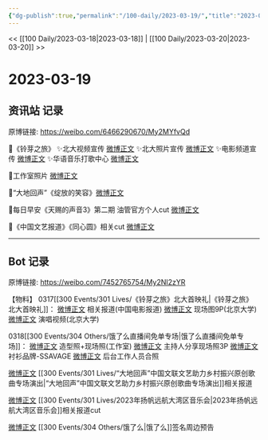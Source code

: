 ```yaml
---
{"dg-publish":true,"permalink":"/100-daily/2023-03-19/","title":"2023-03-19"}
---
```



<< [[100 Daily/2023-03-18\|2023-03-18]] | [[100 Daily/2023-03-20\|2023-03-20]] >>

# 2023-03-19

## 资讯站 记录

原博链接: https://weibo.com/6466290670/My2MYfvQd

🌟《铃芽之旅》
✨北大视频宣传 [微博正文](https://weibo.com/6466290670/4881002062943090)
✨北大照片宣传 [微博正文](https://weibo.com/6466290670/4881012946895966)
✨电影频道宣传 [微博正文](https://weibo.com/6466290670/4880957092140207)
✨华语音乐打歌中心 [微博正文](https://weibo.com/6466290670/4880955989558213)

🌟工作室照片 [微博正文](https://weibo.com/6466290670/4881002332160980)

🌟“大地回声”《绽放的笑容》[微博正文](https://weibo.com/6466290670/4881105566564399)

🌟每日早安《天赐的声音3》第二期
油管官方个人cut [微博正文](https://weibo.com/6466290670/4880936656962138)

🌟《中国文艺报道》《同心圆》相关cut [微博正文](https://weibo.com/6466290670/4880994081178044)

---
## Bot 记录

原博链接: https://weibo.com/7452765754/My2NI2zYR

【物料】
0317[[300 Events/301 Lives/《铃芽之旅》北大首映礼\|《铃芽之旅》北大首映礼]]：
[微博正文](https://weibo.com/6495544869/4880944026881623) 相关报道(中国电影报道)
[微博正文](https://weibo.com/3237705130/4880969184840713) 现场图9P(北京大学)
[微博正文](https://weibo.com/3237705130/4880989325627298) 演唱视频(北京大学)

0318[[300 Events/304 Others/饿了么直播间免单专场\|饿了么直播间免单专场]]：
[微博正文](https://weibo.com/7478855230/4880999449889030) 造型照+现场照(工作室)
[微博正文](https://weibo.com/1645425130/4881049744839381) 主持人分享现场照3P
[微博正文](https://weibo.com/7734865763/4881073999709618) 衬衫品牌-SSAVAGE
[微博正文](https://weibo.com/1819810635/4881083370308264) 后台工作人员合照

[微博正文](https://weibo.com/1261788454/4881098793027497) [[300 Events/301 Lives/“大地回声”中国文联文艺助力乡村振兴原创歌曲专场演出\|“大地回声”中国文联文艺助力乡村振兴原创歌曲专场演出]]相关报道

[微博正文](https://weibo.com/6466290670/4880994081178044) [[300 Events/301 Lives/2023年扬帆远航大湾区音乐会\|2023年扬帆远航大湾区音乐会]]相关报道cut

[微博正文](https://weibo.com/7756461320/4881135508652111) [[300 Events/304 Others/饿了么\|饿了么]]签名周边预告
